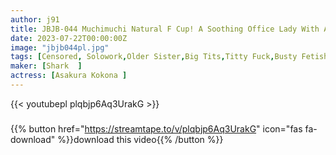 ```yaml
---
author: j91
title: JBJB-044 Muchimuchi Natural F Cup! A Soothing Office Lady With A Dirty Flesh Feeling Is A Real Uncle Cock Kokona Asakura
date: 2023-07-22T00:00:00Z
image: "jbjb044pl.jpg"
tags: [Censored, Solowork,Older Sister,Big Tits,Titty Fuck,Busty Fetish,Urination	]
maker: [Shark  ]
actress: [Asakura Kokona ]
---
```



{{< youtubepl plqbjp6Aq3UrakG >}}
###

{{% button href="https://streamtape.to/v/plqbjp6Aq3UrakG" icon="fas fa-download" %}}download this video{{% /button %}}
